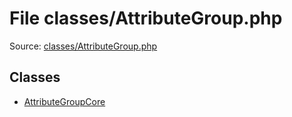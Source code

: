 File classes/AttributeGroup.php
=========

Source: [classes/AttributeGroup.php](https://github.com/PrestaShop/PrestaShop/blob/1.5.0.13/classes/AttributeGroup.php)


Classes
-------

* [AttributeGroupCore](class.AttributeGroupCore.md)

